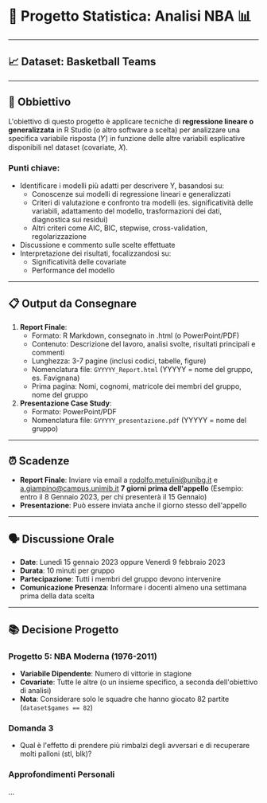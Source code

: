 # 🏀 Progetto Statistica: Analisi NBA 📊

---

## 📈 Dataset: Basketball Teams

---

## 🎯 Obbiettivo

L'obiettivo di questo progetto è applicare tecniche di **regressione lineare o generalizzata** in R Studio (o altro software a scelta) per analizzare una specifica variabile risposta (𝑌) in funzione delle altre variabili esplicative disponibili nel dataset (covariate, 𝑋).

### Punti chiave:

- Identificare i modelli più adatti per descrivere Y, basandosi su: 
  - Conoscenze sui modelli di regressione lineari e generalizzati
  - Criteri di valutazione e confronto tra modelli (es. significatività delle variabili, adattamento del modello, trasformazioni dei dati, diagnostica sui residui)
  - Altri criteri come AIC, BIC, stepwise, cross-validation, regolarizzazione
- Discussione e commento sulle scelte effettuate
- Interpretazione dei risultati, focalizzandosi su: 
  - Significatività delle covariate
  - Performance del modello

---

## 📋 Output da Consegnare

1. **Report Finale**:
   - Formato: R Markdown, consegnato in .html (o PowerPoint/PDF)
   - Contenuto: Descrizione del lavoro, analisi svolte, risultati principali e commenti
   - Lunghezza: 3-7 pagine (inclusi codici, tabelle, figure)
   - Nomenclatura file: `GYYYYY_Report.html` (YYYYY = nome del gruppo, es. Favignana)
   - Prima pagina: Nomi, cognomi, matricole dei membri del gruppo, nome del gruppo
2. **Presentazione Case Study**:
   - Formato: PowerPoint/PDF
   - Nomenclatura file: `GYYYYY_presentazione.pdf` (YYYYY = nome del gruppo)

---

## ⏰ Scadenze

- **Report Finale**: Inviare via email a rodolfo.metulini@unibg.it e a.giampino@campus.unimib.it **7 giorni prima dell'appello** (Esempio: entro il 8 Gennaio 2023, per chi presenterà il 15 Gennaio)
- **Presentazione**: Può essere inviata anche il giorno stesso dell'appello

---

## 🗣 Discussione Orale

- **Date**: Lunedì 15 gennaio 2023 oppure Venerdì 9 febbraio 2023
- **Durata**: 10 minuti per gruppo
- **Partecipazione**: Tutti i membri del gruppo devono intervenire
- **Comunicazione Presenza**: Informare i docenti almeno una settimana prima della data scelta

---

## 📚 Decisione Progetto

### Progetto 5: NBA Moderna (1976-2011)

- **Variabile Dipendente**: Numero di vittorie in stagione
- **Covariate**: Tutte le altre (o un insieme specifico, a seconda dell'obiettivo di analisi)
- **Nota**: Considerare solo le squadre che hanno giocato 82 partite (`dataset$games == 82`)

### Domanda 3

- Qual è l'effetto di prendere più rimbalzi degli avversari e di recuperare molti palloni (stl, blk)?

### Approfondimenti Personali

...